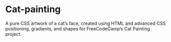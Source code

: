 # Cat-painting
A pure CSS artwork of a cat’s face, created using HTML and advanced CSS positioning, gradients, and shapes for FreeCodeCamp’s Cat Painting project.
